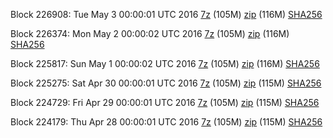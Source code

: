 Block 226908: Tue May  3 00:00:01 UTC 2016 [7z](https://transfer.sh/12IFRH/bootstrap.dat.20160503.7z) (105M) [zip](https://transfer.sh/tRbUZ/bootstrap.dat.20160503.zip) (116M) [SHA256](https://transfer.sh/enoI4/sha256.txt)

Block 226374: Mon May  2 00:00:02 UTC 2016 [7z](https://transfer.sh/sjWdX/bootstrap.dat.20160502.7z) (105M) [zip](https://transfer.sh/F09LC/bootstrap.dat.20160502.zip) (116M) [SHA256](https://transfer.sh/u8seZ/sha256.txt)

Block 225817: Sun May  1 00:00:02 UTC 2016 [7z](https://transfer.sh/4XfTs/bootstrap.dat.20160501.7z) (105M) [zip](https://transfer.sh/BsCU0/bootstrap.dat.20160501.zip) (116M) [SHA256](https://transfer.sh/ElkCe/sha256.txt)

Block 225275: Sat Apr 30 00:00:01 UTC 2016 [7z](https://transfer.sh/WBAsl/bootstrap.dat.20160430.7z) (105M) [zip](https://transfer.sh/AJz2g/bootstrap.dat.20160430.zip) (115M) [SHA256](https://transfer.sh/uGIza/sha256.txt)

Block 224729: Fri Apr 29 00:00:01 UTC 2016 [7z](https://transfer.sh/c4qr5/bootstrap.dat.20160429.7z) (105M) [zip](https://transfer.sh/gBdF3/bootstrap.dat.20160429.zip) (115M) [SHA256](https://transfer.sh/KBiT8/sha256.txt)

Block 224179: Thu Apr 28 00:00:01 UTC 2016 [7z](https://transfer.sh/jADbv/bootstrap.dat.20160428.7z) (105M) [zip](https://transfer.sh/kZErE/bootstrap.dat.20160428.zip) (115M) [SHA256](https://transfer.sh/sCKXY/sha256.txt)
